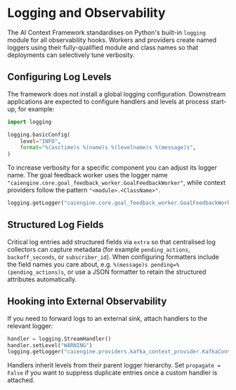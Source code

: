 # Logging and Observability

The AI Context Framework standardises on Python's built-in `logging` module for
all observability hooks. Workers and providers create named loggers using their
fully-qualified module and class names so that deployments can selectively tune
verbosity.

## Configuring Log Levels

The framework does not install a global logging configuration. Downstream
applications are expected to configure handlers and levels at process start-up,
for example:

```python
import logging

logging.basicConfig(
    level="INFO",
    format="%(asctime)s %(name)s %(levelname)s %(message)s",
)
```

To increase verbosity for a specific component you can adjust its logger name.
The goal feedback worker uses the logger name
`"caiengine.core.goal_feedback_worker.GoalFeedbackWorker"`, while context
providers follow the pattern `"<module>.<ClassName>"`.

```python
logging.getLogger("caiengine.core.goal_feedback_worker.GoalFeedbackWorker").setLevel("DEBUG")
```

## Structured Log Fields

Critical log entries add structured fields via `extra` so that centralised log
collectors can capture metadata (for example `pending_actions`,
`backoff_seconds`, or `subscriber_id`). When configuring formatters include the
field names you care about, e.g. `%(message)s pending=%(pending_actions)s`, or
use a JSON formatter to retain the structured attributes automatically.

## Hooking into External Observability

If you need to forward logs to an external sink, attach handlers to the relevant
logger:

```python
handler = logging.StreamHandler()
handler.setLevel("WARNING")
logging.getLogger("caiengine.providers.kafka_context_provider.KafkaContextProvider").addHandler(handler)
```

Handlers inherit levels from their parent logger hierarchy. Set
`propagate = False` if you want to suppress duplicate entries once a custom
handler is attached.
